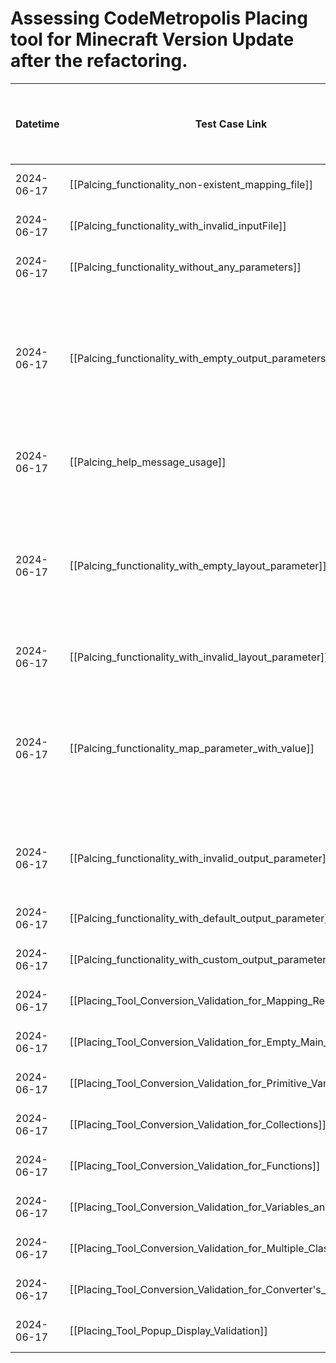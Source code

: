 # Assessing CodeMetropolis Placing tool for Minecraft Version Update after the refactoring.

| Datetime   | Test Case Link                                                                               | Tester            | Passed/Failed | Links to issues (if a bug is found) | Consequences (if the test case needs to be fixed)                                                                                                                                                                      |     |
| ---------- | -------------------------------------------------------------------------------------------- | ----------------- | ------------- | ----------------------------------- | ---------------------------------------------------------------------------------------------------------------------------------------------------------------------------------------------------------------------- | --- |
| 2024-06-17 | [[Palcing_functionality_non-existent_mapping_file]]                            | Tóth Bojnik Tibor | Passed        |                                     |                                                                                                                                                                                                                        |     |
| 2024-06-17 | [[Palcing_functionality_with_invalid_inputFile]]                               | Tóth Bojnik Tibor | Passed        |                                     |                                                                                                                                                                                                                        |     |
| 2024-06-17 | [[Palcing_functionality_without_any_parameters]]                               | Tóth Bojnik Tibor | Passed        |                                     |                                                                                                                                                                                                                        |     |
| 2024-06-17 | [[Palcing_functionality_with_empty_output_parameters]]                         | Tóth Bojnik Tibor | Failed        |                                     | The program did not specify what the problem was; it only output "Invalid command line arguments." without creating the output.                                                                                        |     |
| 2024-06-17 | [[Palcing_help_message_usage]]                                                 | Tóth Bojnik Tibor | Failed        |                                     | The program just writes: "Usage: java -jar placing.jar -i <inputFile> [-o <outputFile>] [-m]"                                                                                                                          |     |
| 2024-06-17 | [[Palcing_functionality_with_empty_layout_parameter]]                          | Tóth Bojnik Tibor | Failed        |                                     | The program did not specify what the problem was; it only output "Invalid command line arguments." without creating the output.                                                                                        |     |
| 2024-06-17 | [[Palcing_functionality_with_invalid_layout_parameter]]                        | Tóth Bojnik Tibor | Passed        |                                     |                                                                                                                                                                                                                        |     |
| 2024-06-17 | [[Palcing_functionality_map_parameter_with_value]]                             | Tóth Bojnik Tibor | Failed        |                                     | The program did not specify what the problem was; it only output "Invalid command line arguments." without creating the output.                                                                                        |     |
| 2024-06-17 | [[Palcing_functionality_with_invalid_output_parameter]]                        | Tóth Bojnik Tibor | Failed        |                                     | The program did not specify what the problem was; Just to check the log file.                                                                                                                                          |     |
| 2024-06-17 | [[Palcing_functionality_with_default_output_parameter]]                        | Tóth Bojnik Tibor | Passed        |                                     |                                                                                                                                                                                                                        |     |
| 2024-06-17 | [[Palcing_functionality_with_custom_output_parameter]]                         | Tóth Bojnik Tibor | Passed        |                                     |                                                                                                                                                                                                                        |     |
| 2024-06-17 | [[Placing_Tool_Conversion_Validation_for_Mapping_Result]]                      | Tóth Bojnik Tibor | Passed        |                                     |                                                                                                                                                                                                                              |
| 2024-06-17 | [[Placing_Tool_Conversion_Validation_for_Empty_Main_Function]]                 | Tóth Bojnik Tibor | Passed        |                                     |                                                                                                                                                                                                                              |
| 2024-06-17 | [[Placing_Tool_Conversion_Validation_for_Primitive_Variables]]                 | Tóth Bojnik Tibor | Passed        |                                     |                                                                                                                                                                                                                              |
| 2024-06-17 | [[Placing_Tool_Conversion_Validation_for_Collections]]                         | Tóth Bojnik Tibor | Passed        |                                     |                                                                                                                                                                                                                              |
| 2024-06-17 | [[Placing_Tool_Conversion_Validation_for_Functions]]                           | Tóth Bojnik Tibor | Passed        |                                     |                                                                                                                                                                                                                              |
| 2024-06-17 | [[Placing_Tool_Conversion_Validation_for_Variables_and_Functions]]             | Tóth Bojnik Tibor | Passed        |                                     |                                                                                                                                                                                                                              |
| 2024-06-17 | [[Placing_Tool_Conversion_Validation_for_Multiple_Class_Files]]                | Tóth Bojnik Tibor | Passed        |                                     |                                                                                                                                                                                                                              |
| 2024-06-17 | [[Placing_Tool_Conversion_Validation_for_Converter's_Own_Project]]             | Tóth Bojnik Tibor | Passed        |                                     |                                                                                                                                                                                                                              |
| 2024-06-17 | [[Placing_Tool_Popup_Display_Validation]]                                      | Tóth Bojnik Tibor | Passed        |                                     |                                                                                                                                                                                                                              |
